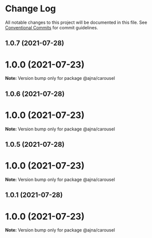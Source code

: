 # Change Log

All notable changes to this project will be documented in this file.
See [Conventional Commits](https://conventionalcommits.org) for commit guidelines.

## 1.0.7 (2021-07-28)



# 1.0.0 (2021-07-23)

**Note:** Version bump only for package @ajna/carousel





## 1.0.6 (2021-07-28)



# 1.0.0 (2021-07-23)

**Note:** Version bump only for package @ajna/carousel





## 1.0.5 (2021-07-28)



# 1.0.0 (2021-07-23)

**Note:** Version bump only for package @ajna/carousel





## 1.0.1 (2021-07-28)



# 1.0.0 (2021-07-23)

**Note:** Version bump only for package @ajna/carousel
